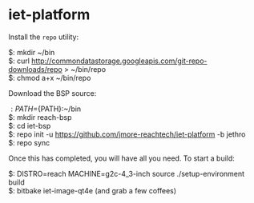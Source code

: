 iet-platform
==============

Install the `repo` utility:

$: mkdir ~/bin  
$: curl http://commondatastorage.googleapis.com/git-repo-downloads/repo > ~/bin/repo  
$: chmod a+x ~/bin/repo  

Download the BSP source:

$: PATH=${PATH}:~/bin  
$: mkdir reach-bsp  
$: cd iet-bsp  
$: repo init -u https://github.com/jmore-reachtech/iet-platform -b jethro  
$: repo sync  

Once this has completed, you will have all you need. To start a build:

$: DISTRO=reach MACHINE=g2c-4_3-inch source ./setup-environment build  
$: bitbake iet-image-qt4e 
(and grab a few coffees)  
